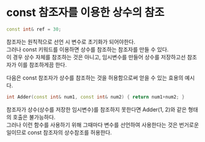 # const 참조자를 이용한 상수의 참조

```cpp
const int& ref = 30;
```

참조자는 원칙적으로 선언 시 변수로 초기화가 되어야한다.  
그러나 const 키워드를 이용하면 상수를 참조하는 참조자를 만들 수 있다.  
이 경우 상수 자체를 참조하는 것은 아니고, 임시변수를 만들어 상수를 저장하고선 참조자가 이를 참조하게끔 한다.  

다음은 const 참조자가 상수를 참조하는 것을 허용함으로써 얻을 수 있는 효용의 예시다.

```cpp
int Adder(const int& num1, const int& num2) { return num1+num2; }
```

참조자가 상수(상수를 저장한 임시변수)를 참조하지 못한다면 Adder(1, 2)와 같은 형태의 호출은 불가능하다.  
그러나 이런 함수를 사용하기 위해 그때마다 변수를 선언하여 사용한다는 것은 번거로운 일이므로 const 참조자의 상수참조를 허용한다.
